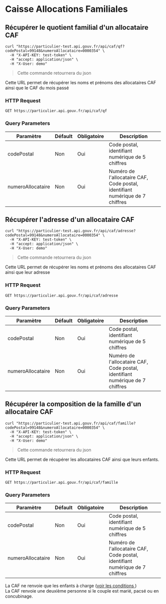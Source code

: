 # Caisse Allocations Familiales


## Récupérer le quotient familial d'un allocataire CAF

```shell
curl "https://particulier-test.api.gouv.fr/api/caf/qf?codePostal=99148&numeroAllocataire=0000354" \
  -H "X-API-KEY: test-token" \
  -H "accept: application/json" \
  -H "X-User: demo"
```

> Cette commande retournera du json

Cette URL permet de récupérer les noms et prénoms des allocataires CAF ainsi que
le CAF du mois passé

### HTTP Request

`GET https://particulier.api.gouv.fr/api/caf/qf`

### Query Parameters

Paramètre | Défault | Obligatoire | Description
--------- | ------- | ----------|------
codePostal | Non | Oui | Code postal, identifiant numérique de 5 chiffres
numeroAllocataire | Non | Oui | Numéro de l'allocataire CAF, Code postal, identifiant numérique de 7 chiffres


## Récupérer l'adresse d'un allocataire CAF

```shell
curl "https://particulier-test.api.gouv.fr/api/caf/adresse?codePostal=99148&numeroAllocataire=0000354" \
  -H "X-API-KEY: test-token" \
  -H "accept: application/json" \
  -H "X-User: demo"
```

> Cette commande retournera du json

Cette URL permet de récupérer les noms et prénoms des allocataires CAF ainsi que
leur adresse

### HTTP Request

`GET https://particulier.api.gouv.fr/api/caf/adresse`

### Query Parameters

Paramètre | Défault | Obligatoire | Description
--------- | ------- | ----------|------
codePostal | Non | Oui | Code postal, identifiant numérique de 5 chiffres
numeroAllocataire | Non | Oui | Numéro de l'allocataire CAF, Code postal, identifiant numérique de 7 chiffres


## Récupérer la composition de la famille d'un allocataire CAF

```shell
curl "https://particulier-test.api.gouv.fr/api/caf/famille?codePostal=99148&numeroAllocataire=0000354" \
  -H "X-API-KEY: test-token" \
  -H "accept: application/json" \
  -H "X-User: demo"
```

> Cette commande retournera du json

Cette URL permet de récupérer les allocataires CAF ainsi que
leurs enfants.

### HTTP Request

`GET https://particulier.api.gouv.fr/api/caf/famille`

### Query Parameters

Paramètre | Défault | Obligatoire | Description
--------- | ------- | ----------|------
codePostal | Non | Oui | Code postal, identifiant numérique de 5 chiffres
numeroAllocataire | Non | Oui | Numéro de l'allocataire CAF, Code postal, identifiant numérique de 7 chiffres


<aside class="warning">
La CAF ne renvoie que les enfants à charge (<a href="https://www.caf.fr/aides-et-services/s-informer-sur-les-aides/les-enfants-a-charge">voir les conditions </a>)
</aside>

<aside class="warning">
La CAF renvoie une deuxième personne si le couple est marié, pacsé ou en concubinage.
</aside>
